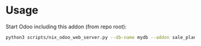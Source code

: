 # Usage

Start Odoo including this addon (from repo root):

```bash
python3 scripts/nix_odoo_web_server.py --db-name mydb --addon sale_planner_calendar
```
